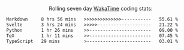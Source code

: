 <p align="center">Rolling seven day <a href="https://wakatime.com/@syrkis"/>WakaTime</a> coding stats:</p>
<!--START_SECTION:waka-->

```txt
Markdown     8 hrs 56 mins   >>>>>>>>>>>>>>-----------   55.61 %
Svelte       3 hrs 24 mins   >>>>>--------------------   21.22 %
Python       1 hr 26 mins    >>-----------------------   09.00 %
TeX          1 hr 11 mins    >>-----------------------   07.45 %
TypeScript   29 mins         >------------------------   03.01 %
```

<!--END_SECTION:waka-->
